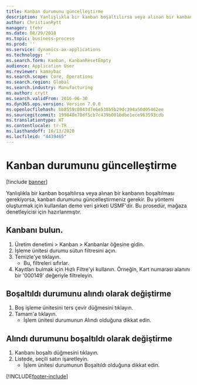 ```yaml
---
title: Kanban durumunu güncelleştirme
description: Yanlışlıkla bir kanban boşaltılırsa veya alınan bir kanbanın boşaltılması gerekiyorsa, kanban durumunu güncelleştirmeniz gerekir.
author: ChristianRytt
manager: tfehr
ms.date: 08/29/2018
ms.topic: business-process
ms.prod: ''
ms.service: dynamics-ax-applications
ms.technology: ''
ms.search.form: Kanban, KanbanResetEmpty
audience: Application User
ms.reviewer: kamaybac
ms.search.scope: Core, Operations
ms.search.region: Global
ms.search.industry: Manufacturing
ms.author: crytt
ms.search.validFrom: 2016-06-30
ms.dyn365.ops.version: Version 7.0.0
ms.openlocfilehash: bb8559c0843d7e6e538b5b29dc394a50d05462ee
ms.sourcegitcommit: 199848e78df5cb7c439b001bdbe1ece963593cdb
ms.translationtype: HT
ms.contentlocale: tr-TR
ms.lasthandoff: 10/13/2020
ms.locfileid: "4439465"
---
```

# <a name="update-kanban-status"></a>Kanban durumunu güncelleştirme

[!include [banner](../../includes/banner.md)]

Yanlışlıkla bir kanban boşaltılırsa veya alınan bir kanbanın boşaltılması gerekiyorsa, kanban durumunu güncelleştirmeniz gerekir. Bu yöntemi oluşturmak için kullanılan demo veri şirketi USMF'dir. Bu prosedür, mağaza denetleyicisi için hazırlanmıştır.


## <a name="find-the-kanban"></a>Kanbanı bulun.
1. Üretim denetimi > Kanban > Kanbanlar öğesine gidin.
2. İşleme ünitesi durumu sütun filtresini açın.
3. Temizle'ye tıklayın.
    * Bu, filtreleri sıfırlar.  
4. Kayıtları bulmak için Hızlı Filtre'yi kullanın. Örneğin, Kart numarası alanını bir '000149' değeriyle filtreleyin.

## <a name="change-emptied-status-to-received-status"></a>Boşaltıldı durumunu alındı olarak değiştirme
1. Boş işleme ünitesini ters çevir düğmesini tıklayın.
2. Tamam'a tıklayın.
    * İşlem ünitesi durumunun Alındı olduğuna dikkat edin.  

## <a name="change-received-status-to-emptied-status"></a>Alındı durumunu boşaltıldı olarak değiştirme
1. Kanbanı boşaltı düğmesini tıklayın.
2. Listede, seçili satırı işaretleyin.
    * İşlem ünitesi durumunun Boşaltıldı olduğuna dikkat edin.  



[!INCLUDE[footer-include](../../../includes/footer-banner.md)]